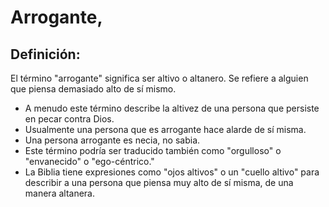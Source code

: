 # Arrogante,

## Definición: 

El término "arrogante" significa ser altivo o altanero.  Se refiere a alguien que piensa demasiado alto de sí mismo.

* A menudo este término describe la altivez de una persona que persiste en pecar contra Dios.
* Usualmente una persona que es arrogante hace alarde de sí misma.
* Una persona arrogante es necia, no sabia.
* Este término podría ser traducido también como "orgulloso" o "envanecido" o "ego-céntrico."
* La Biblia tiene expresiones como "ojos altivos" o un "cuello altivo" para describir a una persona que piensa muy alto de sí misma, de una manera altanera.

